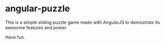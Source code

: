 angular-puzzle
==============

This is a simple sliding puzzle game made with AngularJS to demostrate its awesome features and power.

Have fun.
